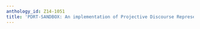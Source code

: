 ```yaml
---
anthology_id: Z14-1051
title: 'PDRT-SANDBOX: An implementation of Projective Discourse Representation Theory'
---
```

